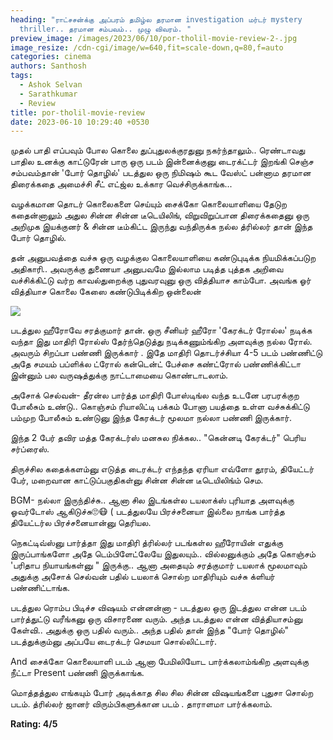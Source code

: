 ```yaml
---
heading: "ராட்சசன்க்கு அப்பரம் தமிழ்ல தரமான investigation மர்டர் mystery
  thriller.. தரமான சம்பவம்.. முழு விவரம். "
preview_image: /images/2023/06/10/por-tholil-movie-review-2-.jpg
image_resize: /cdn-cgi/image/w=640,fit=scale-down,q=80,f=auto
categories: cinema
authors: Santhosh
tags:
  - Ashok Selvan
  - Sarathkumar
  - Review
title: por-tholil-movie-review
date: 2023-06-10 10:29:40 +0530
---
```

முதல் பாதி எப்பவும் போல கொலை துப்புதுலக்குரதுனு நகர்ந்தாலும்.. ரெண்டாவது பாதில உனக்கு காட்டுரேன் பாரு ஒரு படம் இன்னைக்குனு டைரக்ட்டர் இறங்கி செஞ்ச சம்பவம்தான் 'போர் தொழில்'
படத்துல ஒரு நிமிஷம் கூட வேஸ்ட் பன்னாம தரமான திரைக்கதை அமைச்சி சீட் எட்ஜ்ல உக்கார வெச்சிருக்காங்க...

வழக்கமான தொடர் கொலைகளை செய்யும் சைக்கோ கொலையாளியை தேடுற கதைன்னாலும் அதுல சின்ன சின்ன டீடெயிலிங், விறுவிறுப்பான திரைக்கதைனு ஒரு அறிமுக இயக்குனர் & சின்ன டீம்கிட்ட இருந்து வந்திருக்க நல்ல த்ரில்லர் தான் இந்த போர் தொழில்.

தன் அனுபவத்தை வச்சு ஒரு வழக்குல கொலையாளியை கண்டுபுடிக்க நியமிக்கப்படுற அதிகாரி.. அவருக்கு துணையா அனுபவமே இல்லாம படித்த புத்தக அறிவை வச்சிக்கிட்டு வர்ற காவல்துறைக்கு புதுவரவுனு ஒரு வித்தியாச காம்போ. அவங்க ஓர் வித்தியாச கொலை கேஸை கண்டுபிடிக்கிற ஒன்லைன் 

![](/images/2023/06/10/por-tholil-movie-review-1-.jpg)

படத்துல ஹீரோவே சரத்குமார் தான். ஒரு சீனியர் ஹீரோ 'கேரக்டர் ரோல்ல' நடிக்க வந்தா இது மாதிரி ரோல்ஸ் தேர்ந்தெடுத்து நடிக்கணும்ங்கிற அளவுக்கு நல்ல ரோல். அவரும் சிறப்பா பண்ணி இருக்கார் . இதே மாதிரி தொடர்ச்சியா 4-5 படம் பண்ணிட்டு அதே சமயம் பப்ளிக்ல ட்ரோல் கன்டென்ட் பேச்சை கண்ட்ரோல் பண்ணிக்கிட்டா இன்னும் பல வருஷத்துக்கு நாட்டாமையை கொண்டாடலாம்.

அசோக் செல்வன்- தீரன்ல பார்த்த மாதிரி போஸ்டிங்ல வந்த உடனே பரபரக்குற போலீசும் உண்டு.. கொஞ்சம் ரியாலிட்டி பக்கம் போனா பயத்தை உள்ள வச்சுக்கிட்டு பம்முற போலீசும் உண்டுனு இந்த கேரக்டர் மூலமா நல்லா பண்ணி இருக்கார்.

இந்த 2 பேர் தவிர மத்த கேரக்டர்ஸ் மனசுல நிக்கல..  "கென்னடி கேரக்டர்" பெரிய சர்ப்ரைஸ்.

திருச்சில கதைக்களம்னு எடுத்த டைரக்டர் எந்தந்த ஏரியா எவ்ளோ தூரம், தியேட்டர் பேர், மறைவான காட்டுப்பகுதிகள்னு சின்ன சின்ன டீடெயிலிங்ம் செம.

BGM- நல்லா இருந்திச்சு.. ஆனா சில இடங்கள்ல டயலாக்ஸ் புரியாத அளவுக்கு ஓவர்டோஸ் ஆகிடுச்சு🙄😷 ( படத்துலயே பிரச்சனையா இல்லை நாங்க பார்த்த தியேட்டர்ல பிரச்சனையான்னு தெரியல.

நெகட்டிவ்ஸ்னு பார்த்தா இது மாதிரி த்ரில்லர் படங்கள்ல ஹீரோயின் எதுக்கு இருப்பாங்களோ அதே டெம்பிளேட்லேயே இதுலயும்.. வில்லனுக்கும் அதே கொஞ்சம் 'பரிதாப  நியாயங்கள்னு " இருக்கு.. ஆனா அதையும் சரத்குமார் டயலாக் மூலமாவும் அதுக்கு அசோக் செல்வன் பதில் டயலாக் சொல்ற மாதிரியும் வச்சு க்ளியர் பண்ணிட்டாங்க.

படத்துல ரொம்ப பிடிச்ச விஷயம் என்னன்னா - படத்துல ஒரு இடத்துல என்ன படம் பார்த்துட்டு வரீங்கனு ஒரு விசாரணை வரும். அந்த படத்துல என்ன வித்தியாசம்னு கேள்வி.. அதுக்கு ஒரு பதில் வரும்.. அந்த பதில் தான் இந்த "போர் தொழில்" படத்துக்கும்னு அப்பயே டைரக்டர் செமயா சொல்லிட்டார்.

And சைக்கோ கொலையாளி படம் ஆனா பேமிலியோட பார்க்கலாம்ங்கிற அளவுக்கு நீட்டா Present பண்ணி இருக்காங்க.

மொத்தத்துல எங்கயும் போர் அடிக்காத சில சில சின்ன விஷயங்களை புதுசா சொல்ற படம். த்ரில்லர் ஜானர் விரும்பிகளுக்கான படம் . தாராளமா பார்க்கலாம்.

**R﻿ating: 4/5**